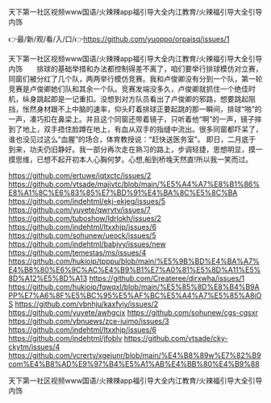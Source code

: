 天下第一社区视频www国语/火辣辣app福引导大全内江教育/火辣福引导大全引导内饰

👉最/新/观/看/入/口/👉https://github.com/yuoppo/orpaisq/issues/1

天下第一社区视频www国语/火辣辣app福引导大全内江教育/火辣福引导大全引导内饰　　排球的基础举措和办法都控制得差不离了，咱们要举行排球模仿对立赛，同窗们被分红了几个队，两两举行模仿竞赛。我和卢俊卿没有分到一个队，第一轮竞赛是卢俊卿她们队和其余一个队。竞赛发端没多久，卢俊卿就抓住一个绝佳时机，纵身跳起即是一记重扣。没想到对方队员看出了卢俊卿的邪路，想要跳起阻挡，怅然身材跟不上中脑的速率，仰头盯着排球正要起跳的那一瞬间，排球“啪”的一声，凑巧扣在鼻梁上。并且这个同窗还带着镜子，只听着他“啊”的一声，镜子摔到了地上，双手捂住脸蹲在地上，有血从双手的指缝中流出。很多同窗都吓呆了，谁也没见过这么“血腥”的场合，体育教授说：“赶快送医务室”。
即日，二月底于到来，功夫仍旧静好。我一部分再次走在熟习的路上，步调轻捷，思想明显，摸一摸思维，已想不起开初本人心胸何梦。心想,船到桥堍天然直!所以我一笑而过。


https://github.com/ertuwe/iqtxctc/issues/2
https://github.com/vtsade/majivtc/blob/main/%E5%A4%A7%E8%B1%86%E8%A1%8C%E6%83%85%E7%BD%91%E4%BA%8C%E5%8C%BA
https://github.com/indehtml/ekj-ekjeg/issues/5
https://github.com/yuyete/qwrytv/issues/7
https://github.com/tuboshow/ldrlokh/issues/2
https://github.com/indehtml/ltxxhjp/issues/6
https://github.com/sohunew/ueock/issues/5
https://github.com/indehtml/babjvy/issues/new
https://github.com/temestas/ms/issues/4
https://github.com/hukioip/tpppu/blob/main/%E5%9B%BD%E4%BA%A7%E4%B8%80%E6%9C%AC%E4%B9%B1%E7%A0%81%E5%8D%A11%E5%8D%A12%E5%8D%A13
https://github.com/Createree/dirxwha/issues/1
https://github.com/hukioip/fqwqxl/blob/main/%E5%85%8D%E8%B4%B9APP%E7%A6%8F%E5%BC%95%E5%AF%BC%E5%A4%A7%E5%85%A8iOS
https://github.com/vbnhju/kaxfyiy/issues/2
https://github.com/yuyete/awhgcix
https://github.com/sohunew/cgs-cgsxr
https://github.com/vbnuews/zce-iuimo/issues/3
https://github.com/indehtml/ltxxhjp/issues/6
https://github.com/indehtml/jfoblv
https://github.com/vtsade/cky-ckytm/issues/4
https://github.com/vcrerty/xgejunr/blob/main/%E4%B8%89w%E7%82%B9com%E4%B8%AD%E9%97%B4%E5%A1%AB%E4%BB%80%E4%B9%88

天下第一社区视频www国语/火辣辣app福引导大全内江教育/火辣福引导大全引导内饰
